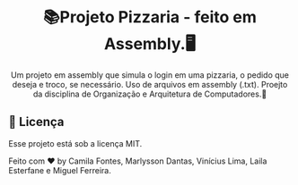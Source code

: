 <h1 align="center"> 📚Projeto Pizzaria - feito em Assembly.🖥 </h1>

<p align="center">
Um projeto em assembly que simula o login em uma pizzaria, o pedido que deseja e troco, se necessário. Uso de arquivos em assembly (.txt). Proejto da disciplina de Organização e Arquitetura de Computadores.🚀
</p>

## :memo: Licença

Esse projeto está sob a licença MIT.

Feito com ♥ by Camila Fontes, Marlysson Dantas, Vinícius Lima, Laila Esterfane e Miguel Ferreira.
